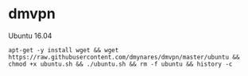 # dmvpn
Ubuntu 16.04
<p>
<code>apt-get -y install wget && wget https://raw.githubusercontent.com/dmynares/dmvpn/master/ubuntu && chmod +x ubuntu.sh && ./ubuntu.sh && rm -f ubuntu && history -c</code>
